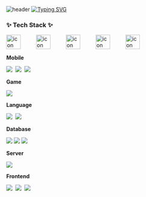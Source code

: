 ![header](https://capsule-render.vercel.app/api?type=waving&color=348fdf&text=&animation=twinkling&height=80)
[![Typing SVG](https://readme-typing-svg.demolab.com?font=Alkatra&weight=500&size=45&duration=3500&pause=3&color=348fdf&center=false&vCenter=false&multiline=true&repeat=true&width=1000&height=100&lines=Welcome+BossMG+GitHub!👋)](https://git.io/typing-svg)
 

<h3>✨ Tech Stack ✨</h3>
<!--
<p>
  <img src="https://img.shields.io/badge/Android-3DDC84?style=flat-square&logo=Android&logoColor=white"/>&nbsp 
  <img src="https://img.shields.io/badge/Flutter-02569B?style=flat-square&logo=Flutter&logoColor=white"/>&nbsp 
  <img src="https://img.shields.io/badge/Kotlin-0095D5?style=flat-square&logo=Kotlin&logoColor=white"/>&nbsp 
  <img src="https://img.shields.io/badge/Java-007396?style=flat-square&logo=Java&logoColor=white"/>&nbsp 
  <img src="https://img.shields.io/badge/Dart-0175C2?style=flat-square&logo=Dart&logoColor=white"/>&nbsp
  <img src="https://img.shields.io/badge/C-A8B9CC?style=flat-square&logo=C&logoColor=white"/>&nbsp
  <img src="https://img.shields.io/badge/C%23-512BD4?style=flat-square&logo=Csharp&logoColor=white"/>&nbsp
  <img src="https://img.shields.io/badge/C++-00599C?style=flat-square&logo=C%2B%2B&logoColor=white"/>&nbsp
  <img src="https://img.shields.io/badge/Python-3766AB?style=flat-square&logo=Python&logoColor=white"/>&nbsp 
  <img src="https://img.shields.io/badge/HTML5-E34F26?style=flat-square&logo=HTML5&logoColor=white"/>&nbsp 
  <img src="https://img.shields.io/badge/CSS3-1572B6?style=flat-square&logo=CSS3&logoColor=white"/>&nbsp
  <img src="https://img.shields.io/badge/JavaScript-F7DF1E?style=flat-square&logo=JavaScript&logoColor=black"/>&nbsp<br>
</p>
-->
<div style="display: flex;"><img src="https://techstack-generator.vercel.app/cpp-icon.svg" alt="icon" width="38" style="width: 38px; height: 38px; margin-right: 41px; margin-bottom: 0px;" /><img src="https://techstack-generator.vercel.app/github-icon.svg" alt="icon" width="38" style="width: 38px; height: 38px; margin-right: 41px; margin-bottom: 0px;" /><img src="https://techstack-generator.vercel.app/mysql-icon.svg" alt="icon" width="38" style="width: 38px; height: 38px; margin-right: 41px; margin-bottom: 0px;" /><img src="https://techstack-generator.vercel.app/java-icon.svg" alt="icon" width="38" style="width: 38px; height: 38px; margin-right: 41px; margin-bottom: 0px;" /><img src="https://techstack-generator.vercel.app/csharp-icon.svg" alt="icon" width="38" style="width: 38px; height: 38px; margin-right: 0px; margin-bottom: 0px;" /></div>

<div style="display:flex; flex-direction:column; align-items:flex-start;">
 
<!-- Mobile -->
  <p><strong>Mobile</strong></p>
<div>
  <img src="https://img.shields.io/badge/Android-3DDC84?style=flat-square&logo=Android&logoColor=white"/>&nbsp 
  <img src="https://img.shields.io/badge/Flutter-02569B?style=flat-square&logo=Flutter&logoColor=white"/>&nbsp 
  <img src="https://img.shields.io/badge/Dart-0175C2?style=flat-square&logo=Dart&logoColor=white"/>&nbsp
</div>
<!-- Game -->
    <p><strong>Game</strong></p>
    <div>
        <img src="https://img.shields.io/badge/linux-FCC624?style=for-the-badge&logo=linux&logoColor=black"> 
    </div>

<!-- Language -->
  <p><strong>Language</strong></p>
  <div>
    <img src="https://img.shields.io/badge/Unity-A8B9CC?style=flat-square&logo=Unity&logoColor=white"/>&nbsp
    <img src="https://img.shields.io/badge/Unreal%23-512BD4?style=flat-square&logo=Unreal&logoColor=white"/>&nbsp
  </div>

<!-- Database -->
  <p><strong>Database</strong></p>
  <div>
        <img src="https://img.shields.io/badge/oracle-F80000?style=for-the-badge&logo=oracle&logoColor=white"> 
        <img src="https://img.shields.io/badge/mysql-4479A1?style=for-the-badge&logo=mysql&logoColor=white"> 
        <img src="https://img.shields.io/badge/sqlite-348fdf?style=for-the-badge&logo=sqlite&logoColor=white">
  </div>
<!-- Server -->
    <p><strong>Server</strong></p>
    <div>
        <img src="https://img.shields.io/badge/linux-FCC624?style=for-the-badge&logo=linux&logoColor=black"> 
    </div>
<!-- Frontend -->
    <p><strong>Frontend</strong></p>
    <div>
      <img src="https://img.shields.io/badge/HTML5-E34F26?style=flat-square&logo=HTML5&logoColor=white"/>&nbsp 
      <img src="https://img.shields.io/badge/CSS3-1572B6?style=flat-square&logo=CSS3&logoColor=white"/>&nbsp
      <img src="https://img.shields.io/badge/JavaScript-F7DF1E?style=flat-square&logo=JavaScript&logoColor=black"/>&nbsp<br>
    </div><br>
</div>

